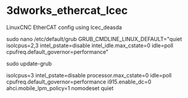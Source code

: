 # 3dworks_ethercat_lcec
LinuxCNC EtherCAT config using lcec_deasda


sudo nano /etc/default/grub
GRUB_CMDLINE_LINUX_DEFAULT="quiet isolcpus=2,3 intel_pstate=disable intel_idle.max_cstate=0 idle=poll cpufreq.default_governor=performance"

sudo update-grub


 isolcpus=3 intel_pstate=disable processor.max_cstate=0 idle=poll cpufreq.default_governor=performance i915.enable_dc=0 ahci.mobile_lpm_policy=1 nomodeset quiet
